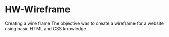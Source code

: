 # HW-Wireframe
Creating a wire frame 
The objective was to create a wireframe for a website using basic HTML and CSS knowledge. 
